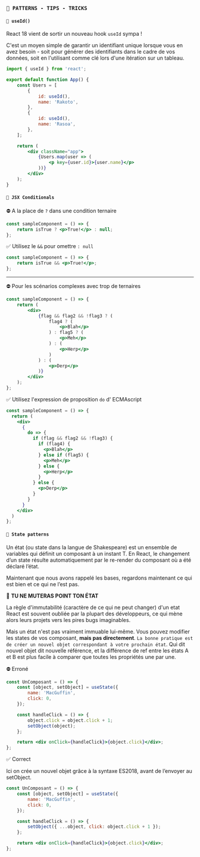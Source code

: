 <!-- TODO: verified -->

### `🔵 PATTERNS - TIPS - TRICKS`

#### `📌 useId()`

React 18 vient de sortir un nouveau hook `useId` sympa !

C'est un moyen simple de garantir un identifiant unique lorsque vous en avez besoin - soit pour générer des identifiants dans le cadre de vos données, soit en l'utilisant comme clé lors d'une itération sur un tableau.

```jsx
import { useId } from 'react';

export default function App() {
	const Users = [
		{
			id: useId(),
			name: 'Rakoto',
		},
		{
			id: useId(),
			name: 'Rasoa',
		},
	];

	return (
		<div className="app">
			{Users.map(user => (
				<p key={user.id}>{user.name}</p>
			))}
		</div>
	);
}
```

#### `📌 JSX Conditionals`

⛔ A la place de `?` dans une condition ternaire

```jsx
const sampleComponent = () => {
	return isTrue ? <p>True!</p> : null;
};
```

✅ Utilisez le `&&` pour omettre `: null`

```jsx
const sampleComponent = () => {
	return isTrue && <p>True!</p>;
};
```

<hr>

⛔ Pour les scénarios complexes avec trop de ternaires

```jsx
const sampleComponent = () => {
	return (
		<div>
			{flag && flag2 && !flag3 ? (
				flag4 ? (
					<p>Blah</p>
				) : flag5 ? (
					<p>Meh</p>
				) : (
					<p>Herp</p>
				)
			) : (
				<p>Derp</p>
			)}
		</div>
	);
};
```

✅ Utilisez l'expression de proposition `do` d' ECMAscript

```jsx
const sampleComponent = () => {
  return (
    <div>
      {
        do => {
          if (flag && flag2 && !flag3) {
            if (flag4) {
              <p>Blah</p>
            } else if (flag5) {
              <p>Meh</p>
            } else {
              <p>Herp</p>
            }
          } else {
            <p>Derp</p>
          }
        }
      }
    </div>
  )
};
```

#### `📌 State patterns`

Un état (ou state dans la langue de Shakespeare) est un ensemble de variables qui définit un composant à un instant T. En React, le changement d’un state résulte automatiquement par le re-render du composant où a été déclaré l’état.

Maintenant que nous avons rappelé les bases, regardons maintenant ce qui est bien et ce qui ne l’est pas.

📍 **TU NE MUTERAS POINT TON ÉTAT**

La règle d'immutabilité (caractère de ce qui ne peut changer) d'un etat React est souvent oubliée par la plupart des développeurs, ce qui mène alors leurs projets vers les pires bugs imaginables.

Mais un état n'est pas vraiment immuable lui-même. Vous pouvez modifier les states de vos composant, **mais pas directement**. `La bonne pratique est de créer un nouvel objet correspondant à votre prochain état`. Qui dit nouvel objet dit nouvelle référence, et la différence de ref entre les états A et B est plus facile à comparer que toutes les propriétés une par une.

⛔ Erroné

```jsx
const UnComposant = () => {
	const [object, setObject] = useState({
		name: 'MacGuffin',
		click: 0,
	});

	const handleClick = () => {
		object.click = object.click + 1;
		setObject(object);
	};

	return <div onClick={handleClick}>{object.click}</div>;
};
```

✅ Correct

Ici on crée un nouvel objet grâce à la syntaxe ES2018, avant de l’envoyer au setObject.

```jsx
const UnComposant = () => {
	const [object, setObject] = useState({
		name: 'MacGuffin',
		click: 0,
	});

	const handleClick = () => {
		setObject({ ...object, click: object.click + 1 });
	};

	return <div onClick={handleClick}>{object.click}</div>;
};
```
